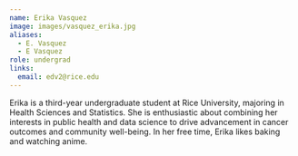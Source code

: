 ```yaml
---
name: Erika Vasquez
image: images/vasquez_erika.jpg
aliases:
  - E. Vasquez
  - E Vasquez
role: undergrad
links:
  email: edv2@rice.edu
---
```


Erika is a third-year undergraduate student at Rice University, majoring in Health Sciences and Statistics. She is enthusiastic about combining her interests in public health and data science to drive advancement in cancer outcomes and community well-being. In her free time, Erika likes baking and watching anime.
